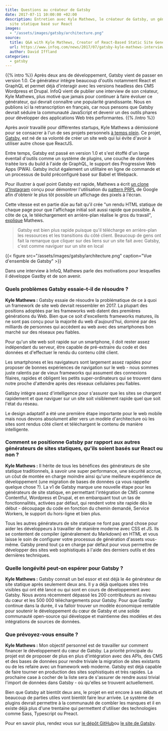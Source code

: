 ```yaml
---
title: Questions au créateur de Gatsby
date: 2017-07-11 10:00:00 +02:00
description: Entretien avec Kyle Mathews, le créateur de Gatsby, un générateur de
  site statique basé sur React
images:
  - "/assets/images/gatsby/architecture.png"
source:
  title: Q&A with Kyle Mathews, Creator of React-Based Static Site Generator Gatsby
  url: https://www.infoq.com/news/2017/07/gatsby-kyle-mathews-interview
  author: David Iffland
categories:
  - gatsby
---
```


{{% intro %}}
Après deux ans de développement, Gatsby vient de passer en version 1.0. Ce
générateur intègre beaucoup d'outils notamment React et GraphQL et permet déjà
d'interagir avec les versions headless des CMS Wordpress et Drupal. InfoQ vient
de publier une interview de son créateur, Kyle Mathews, plus motivé que jamais
pour continuer à faire évoluer ce générateur, qui devrait connaître une
popularité grandissante. Nous en publions ici la retranscription en français,
car nous pensons que Gatsby devrait séduire la communauté JavaScript et devenir
un des outils phares pour développer des applications Web très performantes.
{{% /intro %}}

Après avoir travaillé pour différentes startups, Kyle Mathews a démissioné pour
se consacrer à l'un de ses projets personnels [à temps
plein](https://www.bricolage.io/gatsby-open-source-work/). Ce projet,
[Gatsby](https://www.gatsbyjs.org/), est né de sa volonté de créer un site web
qui lui évite d'avoir à utiliser autre chose que ReactJS.

Entre temps, Gatsby est passé en version 1.0 et s'est étoffé d'un large éventail
d'outils comme un système de plugins, une couche de données traitée lors du
build à l'aide de GraphQL, le support des Progressive Web Apps (PWA). Gatsby
inclut également un utilitaire en ligne de commande et un processus de build
préconfiguré basé sur Babel et Webpack.

Pour illustrer à quel point Gatsby est rapide, Mathews a écrit [un clone
d'Instagram](https://www.gatsbyjs.org/blog/gatsbygram-case-study/) conçu pour
démontrer l'utilisation du [pattern
PRPL](https://developers.google.com/web/fundamentals/performance/prpl-pattern/)
de Google afin d'obtenir le plus tôt possible un affichage des pixels à l'écran.

Cette vitesse est en partie dûe au fait qu'il crée "un rendu HTML statique de
chaque page pour que l'affichage initial soit aussi rapide que possible. À côte
de ça, le téléchargement en arrière-plan réalise le gros du travail",
[explique](https://www.reddit.com/r/javascript/comments/6locuu/announcing_gatsby_100/djwxqyq/)
Mathews.

> Gatsby est bien plus rapide puisque qu'il télécharge en arrière-plan les
> ressources et les transitions du côté client. Beaucoup de gens ont fait la
> remarque que cliquer sur des liens sur un site fait avec Gatsby, c'est comme
> naviguer sur un site en local

{{< figure src="/assets/images/gatsby/architecture.png" caption="Vue d'ensemble de Gatsby" >}}

Dans une interview à InfoQ, Mathews parle des motivations pour lesquelles il
développe Gastby et de son avenir.

### Quels problèmes Gatsby essaie-t-il de résoudre ?

**Kyle Mathews :**
Gatsby essaie de résoudre la problématique de ce à quoi un framework de site web
devrait ressembler en 2017. La plupart des positions adoptées par les frameworks
web datent des premières générations du Web. Bien que ce soit d'excellents
frameworks matures, ils ne sont pas conçu pour la majorité du web d'aujourd'hui,
dominé par des milliards de personnes qui accèdent au web avec des smartphones
bon marché sur des réseaux peu fiables.

Pour qu'un site web soit rapide sur un smartphone, il doit rester assez
indépendant du serveur, être capable de pré-extraire du code et des données et
d'effectuer le rendu du contenu côté client.

Les smartphones et les navigateurs sont largement assez rapides pour proposer de
bonnes expériences de navigation sur le web - nous sommes juste ralentis par de
vieux frameworks qui assument des connexions filaires, rapides et obligent les
petits super-ordinateurs qui se trouvent dans notre proche d'attendre après des
réseaux cellulaires peu fiables.

Gatsby intègre assez d'intelligence pour s'assurer que les sites se chargent
rapidement et que naviguer sur un site soit visiblement rapide quel que soit
l'état du réseau.

Le design adaptatif a été une première étape importante pour le web mobile mais
nous devons absolument aller vers un modèle d'architecture où les sites sont
rendus côté client et téléchargent le contenu de manière intelligente.

### Comment se positionne Gatsby par rapport aux autres générateurs de sites statiques, qu'ils soient basés sur React ou non ?

**Kyle Mathews :**
Il hérite de tous les bénéfices des générateurs de site statique traditionnels,
à savoir une super performance, une sécurité accrue, un côut de montée en charge
moindre ainsi qu'une meilleure expérience de développement (une migration de
bases de données ça vous rappelle quelque chose ?). La v1 de Gatsby marque une
nouvelle étape pour les générateurs de site statique, en permettant
l'intégration de CMS comme Contentful, Wordpress et Drupal, et en embarquant
tout un tas de fonctionnalités, activées par défaut, qui rendent votre site
rapide dès le début - découpage du code en fonction du chemin demandé, Service
Workers, le support du hors-ligne et bien plus.

Tous les autres générateurs de site statique ne font pas grand chose pour aider
les développeurs à travailler de manière moderne avec CSS et JS. Ils se
contentent de compiler (généralement du Markdown) en HTML et vous laisse le soin
de configurer votre processus de génération d'assets vous-même. Gatsby prend
tout ça en charge par défaut pour vous permettre de développer des sites web
sophistiqués à l'aide des derniers outils et des dernières techniques.

### Quelle longévité peut-on espérer pour Gatsby ?

**Kyle Mathews :**
Gatsby connait un bel essor et est déjà le 4e générateur de site statique après
seulement deux ans. Il y a déjà quelques sites très visibles qui ont été lancé
ou qui sont en cours de développement avec Gatsby. Nous avons récemment dépassé
les 200 contributeurs au niveau du cœur et les 500 000 téléchargements pour
Gatsby. Pour que Gastby continue dans la durée, il va falloir trouver un modèle
économique rentable pour soutenir le développement du cœur de Gatsby et une
solide communauté open-source qui développe et maintienne des modèles et des
intégrations de sources de données.

### Que prévoyez-vous ensuite ?

**Kyle Mathews :**
Mon objectif personnel est de travailler sur comment financer le développement
du cœur de Gatsby. La priorité principale du projet est de proposer de plus en
plus d'intégration avec des APIs, des CMS et des bases de données pour rendre
triviale la migration de sites existants ou de les refaire avec un framework web
moderne. Gatsby est déjà capable de faire tourner en production des sites
sophistiqués et très rapides. La prochaine case à cocher de la liste sera de
s'assurer de rendre aussi trivial l'import de données dans Gatsby - où qu'elles
se trouvent actuellement.

Bien que Gatsby ait bientôt deux ans, le projet en est encore à ses débuts et
beaucoup de parties utiles vont bientôt faire leur arrivée. Le système de
plugins devrait permettre à la communauté de combler les manques et il en existe
déjà plus d'une trentaine qui permettent d'utiliser des technologies comme Sass,
Typescript ou Preact.

Pour en savoir plus, rendez vous sur [le dépôt GitHub](https://github.com/gatsbyjs/gatsby)ou [le site de Gatsby](https://www.gatsbyjs.org/).
